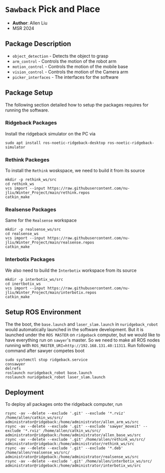 # `Sawback` Pick and Place
 - **Author**: Allen Liu
 - MSR 2024

## Package Description
 - `object_detection` - Detects the object to grasp
 - `arm_control` - Controls the motion of the robot arm
 - `motion_control` - Controls the motion of the mobile base
 - `vision_control` - Controls the motion of the Camera arm
 - `picker_interfaces` - The interfaces for the software

 ## Package Setup

The following section detailed how to setup the packages requires for running the software.

### Ridgeback Packages
Install the ridgeback simulator on the PC via
```
sudo apt install ros-noetic-ridgeback-desktop ros-noetic-ridgeback-simulator
```

### Rethink Packeges

To install the `Rethink` woskspace, we need to build it from its source
```
mkdir -p rethink_ws/src
cd rethink_ws
vcs import --input https://raw.githubusercontent.com/nu-jliu/Winter_Project/main/rethink.repos
catkin_make
```

### Realsense Packages
Same for the `Realsense` workspace
```
mkdir -p realsense_ws/src
cd realsense_ws
vcs import --input https://raw.githubusercontent.com/nu-jliu/Winter_Project/main/realsense.repos
catkin_make
```

### Interbotix Packages
We also need to build the `Interbotix` workspace from its source
```
mkdir -p interbotix_ws/src
cd inertbotix_ws
vcs import --input https://raw.githubusercontent.com/nu-jliu/Winter_Project/main/interbotix.repos
catkin_make
```

## Setup ROS Environment
The the boot, the `base.launch` and `laser_slam.launch` in `nuridgeback_robot` would automatically launched in the software development. But it is launched under the `ROS MASTER` on `ridgeback` computer, but we would like to have everything run on `sawyer`'s master. So we need to make all ROS nodes running with `ROS_MASTER_URI=http://192.168.131.40:11311`. Run following command after sawyer competes boot

```
sudo systemctl stop ridgeback.service
consawyer
delrefs
roslaunch nuridgeback_robot base.launch
roslaunch nuridgeback_robot laser_slam.launch
```

## Deployment

To deploy all packages onto the ridgeback computer, run

```
rsync -av --delete --exclude '.git' --exclude '*.rviz' /home/allen/catkin_ws/src/ administrator@ridgeback:/home/administrator/allen_arm_ws/src
rsync -av --delete --exclude '.git' --exclude 'sawyer_moveit' --exclude '*.rviz' /home/allen/catkin_ws/src/ administrator@ridgeback:/home/administrator/allen_base_ws/src
rsync -av --delete --exclude '.git' /home/allen/rethink_ws/src/ administrator@ridgeback:/home/administrator/rethink_ws/src
rsync -av --delete --exclude '.git' --exclude '*.deb' /home/allen/realsense_ws/src/ administrator@ridgeback:/home/administrator/realsense_ws/src
rsync -av --delete --exclude '.git' /home/allen/interbotix_ws/src/ administrator@ridgeback:/home/administrator/interbotix_ws/src
```
